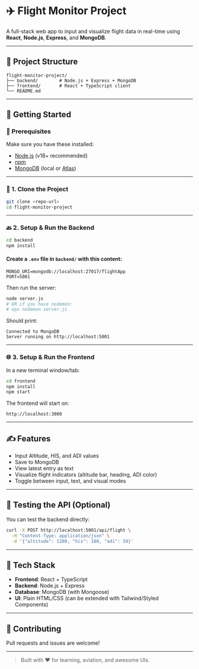 # ✈️ Flight Monitor Project

A full-stack web app to input and visualize flight data in real-time using **React**, **Node.js**, **Express**, and **MongoDB**.

---

## 📁 Project Structure

```
flight-monitor-project/
├── backend/        # Node.js + Express + MongoDB
├── frontend/       # React + TypeScript client
└── README.md
```

---

## 🚀 Getting Started

### 🔧 Prerequisites

Make sure you have these installed:

- [Node.js](https://nodejs.org/en/) (v18+ recommended)
- [npm](https://www.npmjs.com/)
- [MongoDB](https://www.mongodb.com/) (local or [Atlas](https://www.mongodb.com/atlas))

---

### 📆 1. Clone the Project

```bash
git clone <repo-url>
cd flight-monitor-project
```

---

### 🔙 2. Setup & Run the Backend

```bash
cd backend
npm install
```

#### Create a `.env` file in `backend/` with this content:

```
MONGO_URI=mongodb://localhost:27017/flightApp
PORT=5001
```

Then run the server:

```bash
node server.js
# OR if you have nodemon:
# npx nodemon server.js
```

Should print:
```
Connected to MongoDB
Server running on http://localhost:5001
```

---

### 🌐 3. Setup & Run the Frontend

In a new terminal window/tab:

```bash
cd frontend
npm install
npm start
```

The frontend will start on:  
```
http://localhost:3000
```

---

## ✍️ Features

- Input Altitude, HIS, and ADI values
- Save to MongoDB
- View latest entry as text
- Visualize flight indicators (altitude bar, heading, ADI color)
- Toggle between input, text, and visual modes

---

## 🧪 Testing the API (Optional)

You can test the backend directly:

```bash
curl -X POST http://localhost:5001/api/flight \
  -H "Content-Type: application/json" \
  -d '{"altitude": 1200, "his": 180, "adi": 50}'
```

---

## 💠 Tech Stack

- **Frontend**: React + TypeScript
- **Backend**: Node.js + Express
- **Database**: MongoDB (with Mongoose)
- **UI**: Plain HTML/CSS (can be extended with Tailwind/Styled Components)

---

## 🤝 Contributing

Pull requests and issues are welcome!

---

> Built with ❤️ for learning, aviation, and awesome UIs.

